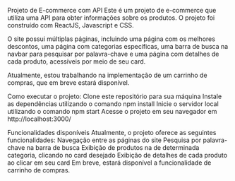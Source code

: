 Projeto de E-commerce com API
Este é um projeto de e-commerce que utiliza uma API para obter informações sobre os produtos. O projeto foi construído com ReactJS, Javascript e CSS.

O site possui múltiplas páginas, incluindo uma página com os melhores descontos, uma página com categorias específicas, uma barra de busca na navbar para pesquisar por palavra-chave e uma página com detalhes de cada produto, acessíveis por meio de seu card.

Atualmente, estou trabalhando na implementação de um carrinho de compras, que em breve estará disponível.

Como executar o projeto:
  Clone este repositório para sua máquina
  Instale as dependências utilizando o comando npm install
  Inicie o servidor local utilizando o comando npm start
  Acesse o projeto em seu navegador em http://localhost:3000/

Funcionalidades disponíveis
Atualmente, o projeto oferece as seguintes funcionalidades:
  Navegação entre as páginas do site
  Pesquisa por palavra-chave na barra de busca
  Exibição de produtos na de determinada categoria, clicando no card desejado
  Exibição de detalhes de cada produto ao clicar em seu card
  Em breve, estará disponível a funcionalidade de carrinho de compras.
